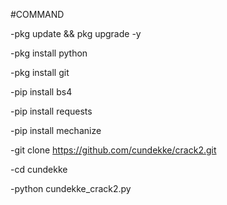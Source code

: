 #COMMAND

 -pkg update && pkg upgrade -y
 
 -pkg install python
 
 -pkg install git
 
 -pip install bs4
 
 -pip install requests
 
 -pip install mechanize
 
 -git clone https://github.com/cundekke/crack2.git
 
 -cd cundekke
 
 -python cundekke_crack2.py
